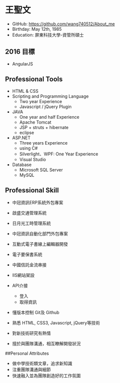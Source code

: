 # 王聖文

- GitHub: https://github.com/wang740512/About_me
- Birthday: May 12th, 1985
- Education: 屏東科技大學-資管所碩士

## 2016 目標

- AngularJS

## Professional Tools

- HTML & CSS
- Scripting and Programming Language
	- Two year Experience
	- Javascript / jQuery Plugin
- JAVA
  - One year and half Experience
  - Apache Tomcat
  - JSP + struts + hibernate
  - eclipse
- ASP.NET
	- Three years Experience
	- using C#
	- Silverlight、WPF: One Year Experience
	- Visual Studio
- Database
	- Microsoft SQL Server
	- MySQL

## Professional Skill

- 中冠資訊ERP系統外包專案
- 啟盛交通管理系統
- 日月光工時管理系統
- 中冠資訊自動化部門外包專案

- 互動式電子書線上編輯器開發
- 電子要保書系統
- 中國信託金流串接
- IIS網站架設
- API介接
	- 登入
	- 取得資訊
- 懂版本控制 Git及 Github
- 熟悉 HTML, CSS3, Javascript, jQuery等技術
- 對新技術研究有熱情
- 擅於與團隊溝通，相互瞭解開發狀況

##Personal Attributes
	
- 做中學技術類文章，追求新知識
- 注重團隊溝通與細節
- 快速融入並為團隊創造好的工作氛圍
